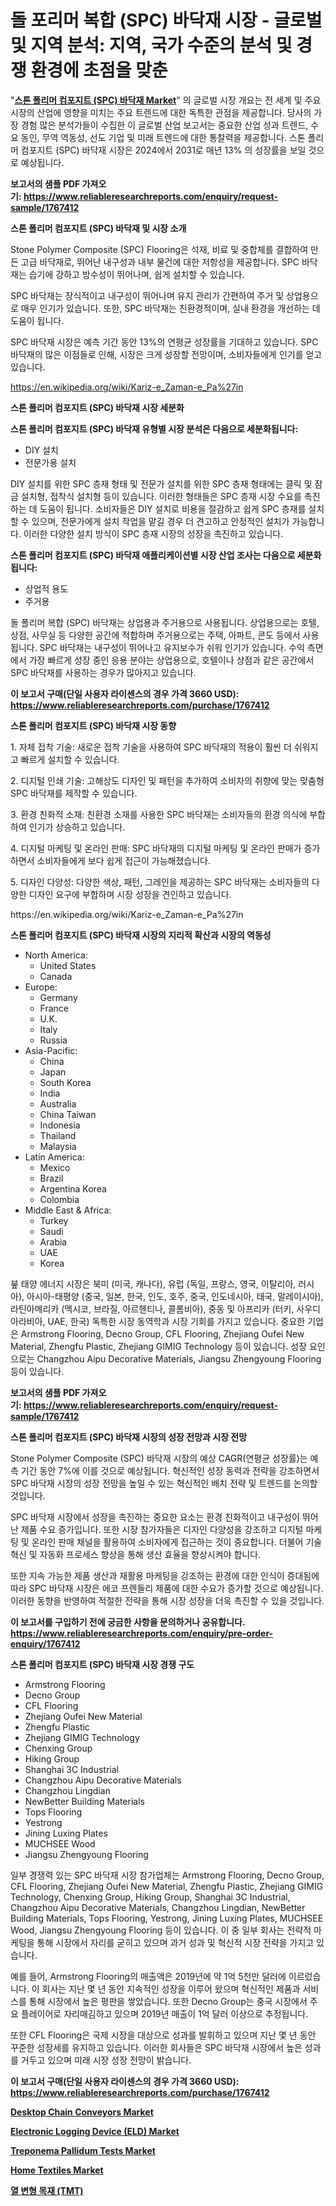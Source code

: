 <p><h1>돌 포리머 복합 (SPC) 바닥재 시장 - 글로벌 및 지역 분석: 지역, 국가 수준의 분석 및 경쟁 환경에 초점을 맞춘</h1></p><p>"<strong><a href="https://www.reliableresearchreports.com/global-stone-polymer-composite-flooring-market-r1767412">스톤 폴리머 컴포지트 (SPC) 바닥재 Market</a></strong>" 의 글로벌 시장 개요는 전 세계 및 주요 시장의 산업에 영향을 미치는 주요 트렌드에 대한 독특한 관점을 제공합니다. 당사의 가장 경험 많은 분석가들이 수집한 이 글로벌 산업 보고서는 중요한 산업 성과 트렌드, 수요 동인, 무역 역동성, 선도 기업 및 미래 트렌드에 대한 통찰력을 제공합니다. 스톤 폴리머 컴포지트 (SPC) 바닥재 시장은 2024에서 2031로 매년 13% 의 성장률을 보일 것으로 예상됩니다.</p>
<p><strong>보고서의 샘플 PDF 가져오기:&nbsp;<a href="https://www.reliableresearchreports.com/enquiry/request-sample/1767412">https://www.reliableresearchreports.com/enquiry/request-sample/1767412</a></strong></p>
<p><strong>스톤 폴리머 컴포지트 (SPC) 바닥재 및 시장 소개</strong></p>
<p><p>Stone Polymer Composite (SPC) Flooring은 석재, 비료 및 중합체를 결합하여 만든 고급 바닥재로, 뛰어난 내구성과 내부 물건에 대한 저항성을 제공합니다. SPC 바닥재는 습기에 강하고 방수성이 뛰어나며, 쉽게 설치할 수 있습니다.</p><p>SPC 바닥재는 장식적이고 내구성이 뛰어나며 유지 관리가 간편하여 주거 및 상업용으로 매우 인기가 있습니다. 또한, SPC 바닥재는 친환경적이며, 실내 환경을 개선하는 데 도움이 됩니다.</p><p>SPC 바닥재 시장은 예측 기간 동안 13%의 연평균 성장률을 기대하고 있습니다. SPC 바닥재의 많은 이점들로 인해, 시장은 크게 성장할 전망이며, 소비자들에게 인기를 얻고 있습니다.</p></p>
<p><a href="https://en.wikipedia.org/wiki/Kariz-e_Zaman-e_Pa%27in">https://en.wikipedia.org/wiki/Kariz-e_Zaman-e_Pa%27in</a></p>
<p><strong>스톤 폴리머 컴포지트 (SPC) 바닥재 시장 세분화</strong></p>
<p><strong>스톤 폴리머 컴포지트 (SPC) 바닥재 유형별 시장 분석은 다음으로 세분화됩니다:</strong></p>
<p><ul><li>DIY 설치</li><li>전문가용 설치</li></ul></p>
<p><p>DIY 설치를 위한 SPC 층재 형태 및 전문가 설치를 위한 SPC 층재 형태에는 클릭 및 잠금 설치형, 접착식 설치형 등이 있습니다. 이러한 형태들은 SPC 층재 시장 수요를 촉진하는 데 도움이 됩니다. 소비자들은 DIY 설치로 비용을 절감하고 쉽게 SPC 층재를 설치할 수 있으며, 전문가에게 설치 작업을 맡길 경우 더 견고하고 안정적인 설치가 가능합니다. 이러한 다양한 설치 방식이 SPC 층재 시장의 성장을 촉진하고 있습니다.</p></p>
<p><strong>스톤 폴리머 컴포지트 (SPC) 바닥재 애플리케이션별 시장 산업 조사는 다음으로 세분화됩니다:</strong></p>
<p><ul><li>상업적 용도</li><li>주거용</li></ul></p>
<p><p>돌 폴리머 복합 (SPC) 바닥재는 상업용과 주거용으로 사용됩니다. 상업용으로는 호텔, 상점, 사무실 등 다양한 공간에 적합하며 주거용으로는 주택, 아파트, 콘도 등에서 사용됩니다. SPC 바닥재는 내구성이 뛰어나고 유지보수가 쉬워 인기가 있습니다. 수익 측면에서 가장 빠르게 성장 중인 응용 분야는 상업용으로, 호텔이나 상점과 같은 공간에서 SPC 바닥재를 사용하는 경우가 많아지고 있습니다.</p></p>
<p><strong>이 보고서 구매(단일 사용자 라이센스의 경우 가격 3660 USD): <a href="https://www.reliableresearchreports.com/purchase/1767412">https://www.reliableresearchreports.com/purchase/1767412</a></strong></p>
<p><strong>스톤 폴리머 컴포지트 (SPC) 바닥재 시장 동향</strong></p>
<p><p>1. 자체 접착 기술: 새로운 접착 기술을 사용하여 SPC 바닥재의 적용이 훨씬 더 쉬워지고 빠르게 설치할 수 있습니다.</p><p>2. 디지털 인쇄 기술: 고해상도 디자인 및 패턴을 추가하여 소비자의 취향에 맞는 맞춤형 SPC 바닥재를 제작할 수 있습니다.</p><p>3. 환경 친화적 소재: 친환경 소재를 사용한 SPC 바닥재는 소비자들의 환경 의식에 부합하여 인기가 상승하고 있습니다.</p><p>4. 디지털 마케팅 및 온라인 판매: SPC 바닥재의 디지털 마케팅 및 온라인 판매가 증가하면서 소비자들에게 보다 쉽게 접근이 가능해졌습니다.</p><p>5. 디자인 다양성: 다양한 색상, 패턴, 그레인을 제공하는 SPC 바닥재는 소비자들의 다양한 디자인 요구에 부합하며 시장 성장을 견인하고 있습니다.</p></p>
<p>https://en.wikipedia.org/wiki/Kariz-e_Zaman-e_Pa%27in</p>
<p><strong>스톤 폴리머 컴포지트 (SPC) 바닥재 시장의 지리적 확산과 시장의 역동성</strong></p>
<p><ul>
    <li>
        North America:
        <ul>
            <li>United States</li>
            <li>Canada</li>
        </ul>
    </li>
    <li>
        Europe:
        <ul>
            <li>Germany</li>
            <li>France</li>
            <li>U.K.</li>
            <li>Italy</li>
            <li>Russia</li>
        </ul>
    </li>
    <li>
        Asia-Pacific:
        <ul>
            <li>China</li>
            <li>Japan</li>
            <li>South Korea</li>
            <li>India</li>
            <li>Australia</li>
            <li>China Taiwan</li>
            <li>Indonesia</li>
            <li>Thailand</li>
            <li>Malaysia</li>
        </ul>
    </li>
    <li>
        Latin America:
        <ul>
            <li>Mexico</li>
            <li>Brazil</li>
            <li>Argentina Korea</li>
            <li>Colombia</li>
        </ul>
    </li>
    <li>
        Middle East & Africa:
        <ul>
            <li>Turkey</li>
            <li>Saudi</li>
            <li>Arabia</li>
            <li>UAE</li>
            <li>Korea</li>
        </ul>
    </li>
    </ul></p>
<p><p>붚 태양 에너지 시장은 북미 (미국, 캐나다), 유럽 (독일, 프랑스, 영국, 이탈리아, 러시아), 아시아-태평양 (중국, 일본, 한국, 인도, 호주, 중국, 인도네시아, 태국, 말레이시아), 라틴아메리카 (멕시코, 브라질, 아르헨티나, 콜롬비아), 중동 및 아프리카 (터키, 사우디 아라비아, UAE, 한국) 독특한 시장 동역학과 시장 기회를 가지고 있습니다. 중요한 기업은 Armstrong Flooring, Decno Group, CFL Flooring, Zhejiang Oufei New Material, Zhengfu Plastic, Zhejiang GIMIG Technology 등이 있습니다. 성장 요인으로는 Changzhou Aipu Decorative Materials, Jiangsu Zhengyoung Flooring 등이 있습니다.</p></p>
<p><strong>보고서의 샘플 PDF 가져오기:&nbsp;<a href="https://www.reliableresearchreports.com/enquiry/request-sample/1767412">https://www.reliableresearchreports.com/enquiry/request-sample/1767412</a></strong></p>
<p><strong>스톤 폴리머 컴포지트 (SPC) 바닥재 시장의 성장 전망과 시장 전망</strong></p>
<p><p>Stone Polymer Composite (SPC) 바닥재 시장의 예상 CAGR(연평균 성장률)는 예측 기간 동안 7%에 이를 것으로 예상됩니다. 혁신적인 성장 동력과 전략을 강조하면서 SPC 바닥재 시장의 성장 전망을 높일 수 있는 혁신적인 배치 전략 및 트렌드를 논의할 것입니다.</p><p>SPC 바닥재 시장에서 성장을 촉진하는 중요한 요소는 환경 친화적이고 내구성이 뛰어난 제품 수요 증가입니다. 또한 시장 참가자들은 디자인 다양성을 강조하고 디지털 마케팅 및 온라인 판매 채널을 활용하여 소비자에게 접근하는 것이 중요합니다. 더불어 기술 혁신 및 자동화 프로세스 향상을 통해 생산 효율을 향상시켜야 합니다.</p><p>또한 지속 가능한 제품 생산과 재활용 마케팅을 강조하는 환경에 대한 인식이 증대됨에 따라 SPC 바닥재 시장은 에코 프렌들리 제품에 대한 수요가 증가할 것으로 예상됩니다. 이러한 동향을 반영하여 적절한 전략을 통해 시장 성장을 더욱 촉진할 수 있을 것입니다.</p></p>
<p><strong>이 보고서를 구입하기 전에 궁금한 사항을 문의하거나 공유합니다. <a href="https://www.reliableresearchreports.com/enquiry/pre-order-enquiry/1767412">https://www.reliableresearchreports.com/enquiry/pre-order-enquiry/1767412</a></strong></p>
<p><strong>스톤 폴리머 컴포지트 (SPC) 바닥재 시장 경쟁 구도</strong></p>
<p><ul><li>Armstrong Flooring</li><li>Decno Group</li><li>CFL Flooring</li><li>Zhejiang Oufei New Material</li><li>Zhengfu Plastic</li><li>Zhejiang GIMIG Technology</li><li>Chenxing Group</li><li>Hiking Group</li><li>Shanghai 3C Industrial</li><li>Changzhou Aipu Decorative Materials</li><li>Changzhou Lingdian</li><li>NewBetter Building Materials</li><li>Tops Flooring</li><li>Yestrong</li><li>Jining Luxing Plates</li><li>MUCHSEE Wood</li><li>Jiangsu Zhengyoung Flooring</li></ul></p>
<p><p>일부 경쟁력 있는 SPC 바닥재 시장 참가업체는 Armstrong Flooring, Decno Group, CFL Flooring, Zhejiang Oufei New Material, Zhengfu Plastic, Zhejiang GIMIG Technology, Chenxing Group, Hiking Group, Shanghai 3C Industrial, Changzhou Aipu Decorative Materials, Changzhou Lingdian, NewBetter Building Materials, Tops Flooring, Yestrong, Jining Luxing Plates, MUCHSEE Wood, Jiangsu Zhengyoung Flooring 등이 있습니다. 이 중 일부 회사는 전략적 마케팅을 통해 시장에서 자리를 굳히고 있으며 과거 성과 및 혁신적 시장 전략을 가지고 있습니다. </p><p>예를 들어, Armstrong Flooring의 매출액은 2019년에 약 1억 5천만 달러에 이르렀습니다. 이 회사는 지난 몇 년 동안 지속적인 성장을 이루어 왔으며 혁신적인 제품과 서비스를 통해 시장에서 높은 평판을 쌓았습니다. 또한 Decno Group는 중국 시장에서 주요 플레이어로 자리매김하고 있으며 2019년 매출이 1억 달러 이상으로 추정됩니다. </p><p>또한 CFL Flooring은 국제 시장을 대상으로 성과를 발휘하고 있으며 지난 몇 년 동안 꾸준한 성장세를 유지하고 있습니다. 이러한 회사들은 SPC 바닥재 시장에서 높은 성과를 거두고 있으며 미래 시장 성장 전망이 밝습니다.</p></p>
<p><strong>이 보고서 구매(단일 사용자 라이센스의 경우 가격 3660 USD): <a href="https://www.reliableresearchreports.com/purchase/1767412">https://www.reliableresearchreports.com/purchase/1767412</a></strong></p>
<p><strong><p><a href="https://medium.com/@clarenceuvalis67867/desktop-chain-conveyors-market-research-report-includes-analysis-on-market-size-share-and-growth-a03738808ffe">Desktop Chain Conveyors Market</a></p><p><a href="https://medium.com/@clarenceuvalis67867/electronic-logging-device-eld-market-industry-trends-and-forecast-for-period-from-2024-to-2031-03a7801dc0d7">Electronic Logging Device (ELD) Market</a></p><p><a href="https://www.linkedin.com/pulse/treponema-pallidum-tests-market-forecast-global-trends-analysis-rblyc?trackingId=7a%2FxZTkFSGiJzwmr1Yyyvw%3D%3D">Treponema Pallidum Tests Market</a></p><p><a href="https://www.linkedin.com/pulse/global-home-textiles-market-sector-types-applications-player-7fanc?trackingId=6LgQtprHTTua01%2BKjzCg4Q%3D%3D">Home Textiles Market</a></p><p><a href="https://github.com/sougarounis/Market-Research-Report-List-5/blob/main/505782098212.md">열 변형 목재 (TMT)</a></p></strong></p>
<p></p>